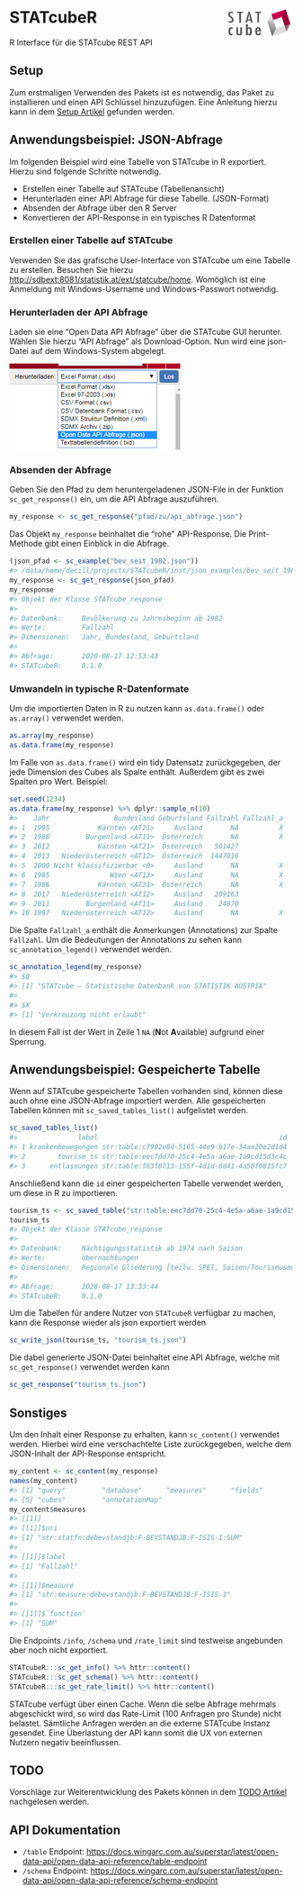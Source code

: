 
# STATcubeR <img src="man/figures/STATcube_logo.png" align="right" alt="" width="120" />

R Interface für die STATcube REST API

## Setup

Zum erstmaligen Verwenden des Pakets ist es notwendig, das Paket zu
installieren und einen API Schlüssel hinzuzufügen. Eine Anleitung hierzu
kann in dem [Setup
Artikel](http://xlwt0012/rpkgs/dev/STATcubeR/articles/Setup.html)
gefunden werden.

## Anwendungsbeispiel: JSON-Abfrage

Im folgenden Beispiel wird eine Tabelle von STATcube in R exportiert.
Hierzu sind folgende Schritte notwendig.

  - Erstellen einer Tabelle auf STATcube (Tabellenansicht)
  - Herunterladen einer API Abfrage für diese Tabelle. (JSON-Format)
  - Absenden der Abfrage über den R Server
  - Konvertieren der API-Response in ein typisches R Datenformat

### Erstellen einer Tabelle auf STATcube

Verwenden Sie das grafische User-Interface von STATcube um eine Tabelle
zu erstellen. Besuchen Sie hierzu
<http://sdbext:8081/statistik.at/ext/statcube/home>. Womöglich ist eine
Anmeldung mit Windows-Username und Windows-Passwort notwendig.

### Herunterladen der API Abfrage

Laden sie eine “Open Data API Abfrage” über die STATcube GUI herunter.
Wählen Sie hierzu “API Abfrage” als Download-Option. Nun wird eine
json-Datei auf dem Windows-System abgelegt.

![](man/figures/download_json.png)

### Absenden der Abfrage

Geben Sie den Pfad zu dem heruntergeladenen JSON-File in der Funktion
`sc_get_response()` ein, um die API Abfrage auszuführen.

``` r
my_response <- sc_get_response("pfad/zu/api_abfrage.json")
```

Das Objekt `my_response` beinhaltet die “rohe” API-Response. Die
Print-Methode gibt einen Einblick in die Abfrage.

``` r
(json_pfad <- sc_example("bev_seit_1982.json"))
#> /data/home/decill/projects/STATcubeR/inst/json_examples/bev_seit_1982.json
my_response <- sc_get_response(json_pfad)
my_response
#> Objekt der Klasse STATcube_response
#> 
#> Datenbank:     Bevölkerung zu Jahresbeginn ab 1982 
#> Werte:         Fallzahl 
#> Dimensionen:   Jahr, Bundesland, Geburtsland 
#> 
#> Abfrage:       2020-08-17 12:53:43 
#> STATcubeR:     0.1.0
```

### Umwandeln in typische R-Datenformate

Um die importierten Daten in R zu nutzen kann `as.data.frame()` oder
`as.array()` verwendet werden.

``` r
as.array(my_response)
as.data.frame(my_response)
```

Im Falle von `as.data.frame()` wird ein tidy Datensatz zurückgegeben,
der jede Dimension des Cubes als Spalte enthält. Außerdem gibt es zwei
Spalten pro Wert. Beispiel:

``` r
set.seed(1234)
as.data.frame(my_response) %>% dplyr::sample_n(10)
#>    Jahr                Bundesland Geburtsland Fallzahl Fallzahl_a
#> 1  1995            Kärnten <AT21>     Ausland       NA          X
#> 2  1986         Burgenland <AT11>  Österreich       NA          X
#> 3  2012            Kärnten <AT21>  Österreich   501427           
#> 4  2013   Niederösterreich <AT12>  Österreich  1447016           
#> 5  2000 Nicht klassifizierbar <0>     Ausland       NA          X
#> 6  1985               Wien <AT13>     Ausland       NA          X
#> 7  1986            Kärnten <AT21>  Österreich       NA          X
#> 8  2017   Niederösterreich <AT12>     Ausland   209163           
#> 9  2011         Burgenland <AT11>     Ausland    24870           
#> 10 1997   Niederösterreich <AT12>     Ausland       NA          X
```

Die Spalte `Fallzahl_a` enthält die Anmerkungen (Annotations) zur Spalte
`Fallzahl`. Um die Bedeutungen der Annotations zu sehen kann
`sc_annotation_legend()` verwendet werden.

``` r
sc_annotation_legend(my_response)
#> $Q
#> [1] "STATcube – Statistische Datenbank von STATISTIK AUSTRIA"
#> 
#> $X
#> [1] "Verkreuzung nicht erlaubt"
```

In diesem Fall ist der Wert in Zeile 1 `NA` (**N**ot **A**vailable)
aufgrund einer Sperrung.

## Anwendungsbeispiel: Gespeicherte Tabelle

Wenn auf STATcube gespeicherte Tabellen vorhanden sind, können diese
auch ohne eine JSON-Abfrage importiert werden. Alle gespeicherten
Tabellen können mit `sc_saved_tables_list()` aufgelistet werden.

``` r
sc_saved_tables_list()
#>               label                                             id
#> 1 krankenbewegungen str:table:c7902e8d-5165-44e9-b17e-34ae20e2d1d4
#> 2        tourism_ts str:table:eec7dd70-25c4-4e5a-a6ae-1a9cd15d3c4c
#> 3      entlassungen str:table:f63f0713-155f-4d1d-8d41-4a50f0815fc7
```

Anschließend kann die `id` einer gespeicherten Tabelle verwendet werden,
um diese in R zu importieren.

``` r
tourism_ts <- sc_saved_table("str:table:eec7dd70-25c4-4e5a-a6ae-1a9cd15d3c4c")
tourism_ts
#> Objekt der Klasse STATcube_response
#> 
#> Datenbank:     Nächtigungsstatistik ab 1974 nach Saison 
#> Werte:         Übernachtungen 
#> Dimensionen:   Regionale Gliederung [teilw. SPE], Saison/Tourismusmonat, Herkunftsland 
#> 
#> Abfrage:       2020-08-17 13:33:44 
#> STATcubeR:     0.1.0
```

Um die Tabellen für andere Nutzer von `STATcubeR` verfügbar zu machen,
kann die Response wieder als json exportiert werden

``` r
sc_write_json(tourism_ts, "tourism_ts.json")
```

Die dabei generierte JSON-Datei beinhaltet eine API Abfrage, welche mit
`sc_get_response()` verwendet werden kann

``` r
sc_get_response("tourism_ts.json")
```

## Sonstiges

Um den Inhalt einer Response zu erhalten, kann `sc_content()` verwendet
werden. Hierbei wird eine verschachtelte Liste zurückgegeben, welche dem
JSON-Inhalt der API-Response entspricht.

``` r
my_content <- sc_content(my_response)
names(my_content)
#> [1] "query"         "database"      "measures"      "fields"       
#> [5] "cubes"         "annotationMap"
my_content$measures
#> [[1]]
#> [[1]]$uri
#> [1] "str:statfn:debevstandjb:F-BEVSTANDJB:F-ISIS-1:SUM"
#> 
#> [[1]]$label
#> [1] "Fallzahl"
#> 
#> [[1]]$measure
#> [1] "str:measure:debevstandjb:F-BEVSTANDJB:F-ISIS-1"
#> 
#> [[1]]$`function`
#> [1] "SUM"
```

Die Endpoints `/info`, `/schema` und `/rate_limit` sind testweise
angebunden aber noch nicht exportiert.

``` r
STATcubeR:::sc_get_info() %>% httr::content()
STATcubeR:::sc_get_schema() %>% httr::content()
STATcubeR:::sc_get_rate_limit() %>% httr::content()
```

STATcube verfügt über einen Cache. Wenn die selbe Abfrage mehrmals
abgeschickt wird, so wird das Rate-Limit (100 Anfragen pro Stunde) nicht
belastet. Sämtliche Anfragen werden an die externe STATcube Instanz
gesendet. Eine Überlastung der API kann somit die UX von externen
Nutzern negativ beeinflussen.

## TODO

Vorschläge zur Weiterentwicklung des Pakets können in dem [TODO
Artikel](http://xlwt0012/rpkgs/dev/STATcubeR/articles/TODO.html)
nachgelesen werden.

## API Dokumentation

  - `/table` Endpoint:
    <https://docs.wingarc.com.au/superstar/latest/open-data-api/open-data-api-reference/table-endpoint>
  - `/schema` Endpoint:
    <https://docs.wingarc.com.au/superstar/latest/open-data-api/open-data-api-reference/schema-endpoint>
